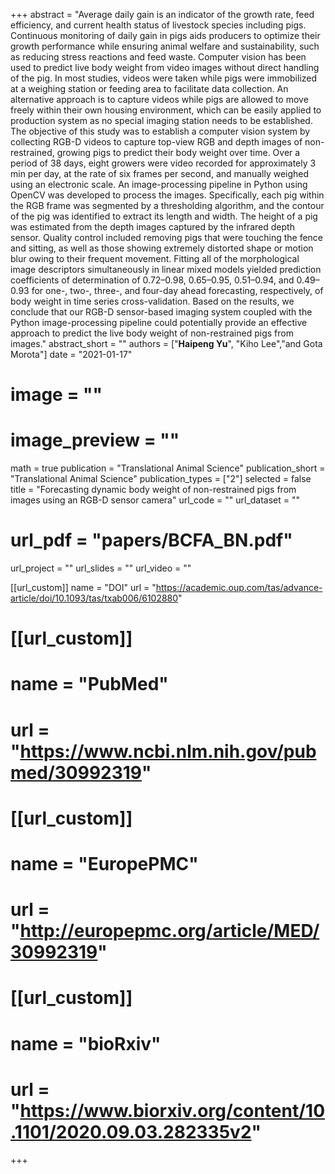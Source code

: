 +++ 
abstract = "Average daily gain is an indicator of the growth rate, feed efficiency, and current health status of livestock species including pigs. Continuous monitoring of daily gain in pigs aids producers to optimize their growth performance while ensuring animal welfare and sustainability, such as reducing stress reactions and feed waste. Computer vision has been used to predict live body weight from video images without direct handling of the pig. In most studies, videos were taken while pigs were immobilized at a weighing station or feeding area to facilitate data collection. An alternative approach is to capture videos while pigs are allowed to move freely within their own housing environment, which can be easily applied to production system as no special imaging station needs to be established. The objective of this study was to establish a computer vision system by collecting RGB-D videos to capture top-view RGB and depth images of non-restrained, growing pigs to predict their body weight over time. Over a period of 38 days, eight growers were video recorded for approximately 3 min per day, at the rate of six frames per second, and manually weighed using an electronic scale. An image-processing pipeline in Python using OpenCV was developed to process the images. Specifically, each pig within the RGB frame was segmented by a thresholding algorithm, and the contour of the pig was identified to extract its length and width. The height of a pig was estimated from the depth images captured by the infrared depth sensor. Quality control included removing pigs that were touching the fence and sitting, as well as those showing extremely distorted shape or motion blur owing to their frequent movement. Fitting all of the morphological image descriptors simultaneously in linear mixed models yielded prediction coefficients of determination of 0.72–0.98, 0.65–0.95, 0.51–0.94, and 0.49–0.93 for one-, two-, three-, and four-day ahead forecasting, respectively, of body weight in time series cross-validation. Based on the results, we conclude that our RGB-D sensor-based imaging system coupled with the Python image-processing pipeline could potentially provide an effective approach to predict the live body weight of non-restrained pigs from images."
abstract_short = ""
authors = ["__Haipeng Yu__", "Kiho Lee","and Gota Morota"]
date = "2021-01-17"
# image = ""
# image_preview = ""
math = true
publication = "Translational Animal Science"
publication_short = "Translational Animal Science"
publication_types = ["2"]
selected = false
title = "Forecasting dynamic body weight of non-restrained pigs from images using an RGB-D sensor camera"
url_code = ""
url_dataset = ""
# url_pdf = "papers/BCFA_BN.pdf"
url_project = ""
url_slides = ""
url_video = ""

[[url_custom]]
name = "DOI"
url = "https://academic.oup.com/tas/advance-article/doi/10.1093/tas/txab006/6102880"

# [[url_custom]]
# name = "PubMed"
# url = "https://www.ncbi.nlm.nih.gov/pubmed/30992319"
# 
# [[url_custom]]
# name = "EuropePMC"
# url = "http://europepmc.org/article/MED/30992319"

# [[url_custom]]
# name = "bioRxiv"
# url = "https://www.biorxiv.org/content/10.1101/2020.09.03.282335v2"
+++
